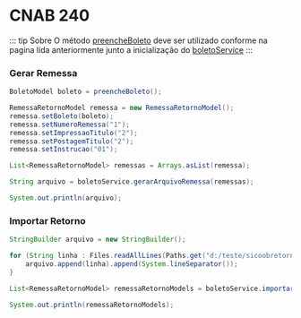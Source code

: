 # CNAB 240

::: tip Sobre
O método [preencheBoleto](/boletos/sicoob/preenchimento) deve ser utilizado conforme 
na pagina lida anteriormente junto a inicialização do [boletoService](/boletos/sicoob/configuracoes)
:::

### Gerar Remessa
```java
BoletoModel boleto = preencheBoleto();

RemessaRetornoModel remessa = new RemessaRetornoModel();
remessa.setBoleto(boleto);
remessa.setNumeroRemessa("1");
remessa.setImpressaoTitulo("2");
remessa.setPostagemTitulo("2");
remessa.setInstrucao("01");

List<RemessaRetornoModel> remessas = Arrays.asList(remessa);

String arquivo = boletoService.gerarArquivoRemessa(remessas);

System.out.println(arquivo);
```

### Importar Retorno
```java
StringBuilder arquivo = new StringBuilder();

for (String linha : Files.readAllLines(Paths.get("d:/teste/sicoobretorno.ret"))) {
    arquivo.append(linha).append(System.lineSeparator());
}

List<RemessaRetornoModel> remessaRetornoModels = boletoService.importarArquivoRetorno(arquivo.toString());

System.out.println(remessaRetornoModels);
```
